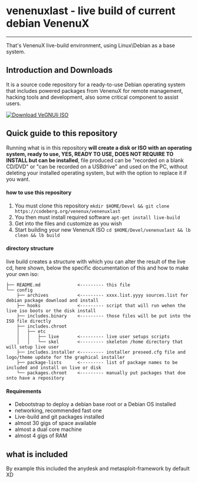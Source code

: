 # venenuxlast - live build of current debian VenenuX
-------

That's VenenuX live-build environment, using Linux\Debian as a base system.

## Introduction and Downloads

It is a source code repository for a ready-to-use Debian operating system that includes powered packages from VenenuX
for remote management, hacking tools and development, also some critical component to assist users.

[![Download VeGNUli ISO](https://a.fsdn.com/con/app/sf-download-button)](https://sourceforge.net/projects/vegnuli/files/VenenuX-1.0/)

## Quick guide to this repository

Running what is in this repository **will create a disk or ISO with an operating system,
ready to use, YES, READY TO USE, DOES NOT REQUIRE TO INSTALL but can be installed**, 
file produced can be "recorded on a blank CD/DVD" or "can be recorded on a USBdrive" and used on the PC,
without deleting your installed operating system, but with the option to replace it if you want.

#### how to use this repository

1. You must clone this repository `mkdir $HOME/Devel && git clone https://codeberg.org/venenux/venenuxlast`
2. You then must install required software `apt-get install live-build`
3. Get into the files and customize as you wish
4. Start building your new VenenuX ISO `cd $HOME/Devel/venenuxlast && lb clean && lb build`

#### directory structure

live build creates a structure with which you can alter the result of the live cd, here shown, 
below the specific documentation of this and how to make your own iso:

```
├── README.md              <--------- this file
└── config
    ├── archives           <--------- xxxx.list.yyyy sources.list for debian package download and install
    ├── hooks              <--------- script that will run wehen the live iso boots or the disk install
    ├── includes.binary    <--------- those files will be put into the ISO file directly
    ├── includes.chroot
    │   ├── etc
    │   │   ├── live       <--------- live user setups scripts
    │   │   └── skel       <--------- skeleton /home directory that will setup live user
    ├── includes.installer <--------- installer preseed.cfg file and logo/theme update for the graphical installer
    ├── package-lists      <--------- list of package names to be included and install on live or disk
    └── packages.chroot    <--------- manually put packages that doe snto have a repository
```

#### Requirements

* Debootstrap to deploy a debian base root or a Debian OS installed
* networking, recommended fast one
* Live-build and git packages installed
* almost 30 gigs of space available
* almost a dual core machine
* almost 4 gigs of RAM

## what is included

By example this included the anydesk and metasploit-framework by default XD

